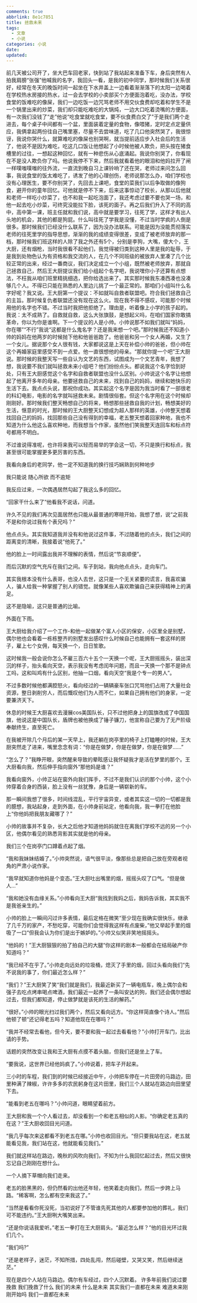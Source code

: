 ```yaml
---
comments: true
abbrlink: 8e1c7851
title: 拯救未来
tags:
  - 文章
  - 小说
categories: 小说
date:
updated:
---
```

前几天被公司开了，坐大巴车回老家，快到站了我站起来准备下车，身后突然有人拍我肩膀“张强”他喊我的名字，我回头一看，是我的初中同学，那时候我们关系很好，经常在冬天的晚饭时间一起坐在下水井盖上一边看着渐渐落下的太阳一边喝着在学校热水房接的热水，过一会去学校的小卖部买个方便面泡着吃，<!--more-->没办法，学校食堂的饭难吃的像屎，我们一边吃饭一边咒骂老师不用交伙食费却吃着和学生不是一个锅里出来的炒菜，我们却只能吃难吃的大锅炖，一边大口吃着烫嘴的方便面，有一次我们没钱了“走”他说“吃食堂就吃食堂，要不伙食费白交了”于是我们两个走进去，每个桌子中间都有一个盆，里面装着定量的食物，像喂猪，定时定点定量供应，我俩拿起两份往自己嘴里塞，尽量不去尝味道，吃了几口他突然哭了，我很惊讶，我说你哭什么，就算难吃的像屎也别哭啊，就当提前适应步入社会后的生活了，他说不是因为难吃，吃这几口饭让他想起了小时候他被人欺负，把头按在猪食槽里的过往，一想起这种回忆，就有一种悲伤从心底涌起。我说你别哭了，你看现在不是没人欺负你了吗。他说我停不下来，然后我就看着他的眼泪和他妈拉开了闸一样噗嗤噗嗤的往外流，一直流到晚自习上课铃响了还在哭，老师过来问怎么回事，我说食堂的饭太难吃了，诱发了他的心理创伤，老师说那怎么办，咱们学校也没有心理医生，要不你别哭了，先回去上课吧，食堂的菜我们以后争取做的像狗食，避开你的童年回忆。可他就是停不下来，后来这事惊动了校长，从那以后他就和老师一样吃小炒菜了，也不和我一起吃泡面了，我还考虑过要不要也哭一场，和他一起去吃小炒菜，可终究没能拉下脸，该死的面子。再之后我们升入了不同的高中，高中第一课，班主任就和我们说，高中就是要学习，往死了学，这样才有出人头地的机会，其他的都是狗屁。什么叫往死了学我是没懂，不过当时学疯的人倒是很多。那时候我们已经没什么联系了，因为没办法联系。可能是因为没能贯彻落实老师的往死里学的指导思想，渐渐的我的成绩变得很差，变成了被老师放弃的那一档，那时候我们班这样的人除了我之外还有5个，分别是李狗，大嘴，傻大个，王大厨，还有烟枪，当时我很看不起他们，我觉得被归类到这种人里是我的耻辱，于是我到处物色认为有资格和我交流的人，在几个不同班级的被放弃人里凑了几个比较正常的出来，经过一番商议，我们决定成立一个小组，既然被老师放弃，那就自己拯救自己，然后王大厨提议我们给小组起个名字吧，我说嘿你小子还算有点想法，不枉我从咱们班里精挑细选，把你给选出来了。其实那时候我东凑西凑也没凑够几个人。不得已只能在熟悉的人里边儿挑了一个最正常的。那咱们小组叫什么名字好呢？我又说。王大厨第一个提议：不如就叫自救者联盟吧。符合我们拯救自己的主旨。那时候复仇者联盟还没有现在这么火。现在我不得不感叹，可能那个时候用他的名字也不错。不过当时我把他拒绝了。理由是，听着像上小学的孩子起的。我说：太不成熟了。自救就自救，这么大张旗鼓，是想起义吗，在咱们国家你敢搞革命，你以为你是谁啊。下一个提议的人是小帅。小帅说那不如我们就叫“妈妈，你在哪”“不行”我说“这都是什么鬼名字？还是我来想一个吧。”那时候我还不知道小帅的妈妈在他两岁的时候抛下他和他爸爸跑了。他爸爸和另一个女人再婚，又生了一个女儿。据说那个女人很有钱，大家都说这是上天在补偿小帅的爸爸，但小帅在这个再婚家庭里感受不到一点爱。他一直很想他的母亲。“那就你提一个吧”王大厨说。那时候的我整天写一些自认为文艺的东西，试图成为一个文艺青年，我想了想，我说要不我们就叫拯救未来小组吧？他们纷纷点头。都说我这个名字恰到好处，只有王大厨感觉这个名字和自救者联盟也没什么区别。小帅说这个名字让他想起了他离开多年的母亲。他要拯救自己的未来，找到自己的妈妈，继续和她快乐的生活下去。我点点头说，那祝你成功。其实起这个名字是因为我当时看了一部很老的科幻电影，电影的名字就叫拯救未来。剧情很俗套。但这个名字用在这个时候却刚刚好。那时候我们整天畅想自己的将来，畅想那些拯救自我的计划，畅想美好的生活，惬意的时光，那时候的王大厨整天幻想成为超人那样的英雄，小帅整天想着找回自己的妈妈，找回那些自己没有得到的幸福，老五整天想着回家种地，我也不知道为什么他这么喜欢种地，而我想当个作家，虽然他们笑我整天连回车和标点符号都用不明白。

不过谁说得准呢，也许将来我可以轻而易举的学会这一切，不只是换行和标点，我甚至很可能掌握更多更厉害的东西。

我看向身后的老同学，他一定不知道我的换行技巧娴熟到何种地步

我只能说
随心所欲
而不逾矩

我反应过来，一次偶遇居然勾起了我这么多的回忆。

“回家干什么来了”他看我不说话，问道。

许久不见的我们再次见面居然也只能从最普通的寒暄开始，我想了想，说“之前我不是和你说过我有个表兄吗？”

他点点头。其实我知道我并没有和他说过这件事，不过随着他的点头，我们之间的距离变的清晰，我接着说“他死了。”

他的脸上一时间露出我并不理解的表情，然后说“节哀顺便”。

而后沉默的空气充斥在我们之间。车子到站，我向他点点头，走向车门。

其实我根本没有什么表哥，也没人去世，这只是一个无关紧要的谎言，我喜欢骗人，骗人给我一种掌握了别人的错觉。就像某些人喜欢欺骗自己来获得精神上的满足。

这不是隐喻，这只是普通的比喻。

外面在下雨。

王大厨给我介绍了一个工作-和他一起做某个富人小区的保安，小区里全是别墅，偶尔他也会看着一栋栋整齐的别墅发出感叹什么时候自己也能拥有一套这样的房子，雇上七个女佣，每天换一个，日日笙歌。

这时候我一般会说你怎么不雇三百六十五个一天换一个呢，王大厨摇摇头，装出深沉的样子，抬头看向天空，表示我没有考虑闰年问题，而且一天换一个那不是钟点工吗，这和叫鸡有什么区别，他抽一口烟，看向天空“我是个专一的男人”。

不过多数时候他都满腔怒火，看向经过的一辆辆豪车张口咒骂他们占用了大量社会资源，整日剥削穷人，而后慨叹他们为人而不仁，如果自己拥有他们的身家，一定要兼济天下。

休息的时候王大厨喜欢去漫展cos美国队长，只不过他把身上的国旗改成了中国国旗，他说这是中国队长，盾牌也被他换成了锤子镰刀，他宣称自己要为了无产阶级奉献终生，直至死亡。

在我被开除几个月后的某一天早上，我还躺在岗亭里的椅子上打瞌睡的时候，王大厨突然走了进来，嘴里念念有词：“你是在做梦，你是在做梦，你是在做梦......”

“怎么了？”我睁开眼，突然醒来导致的晕眩感让我怀疑我才是活在梦里的那个。王大厨看向我，然后伸手指向窗外“那他妈是谁？”

我看向窗外，小帅正站在窗外向我们挥手，不过不是我们认识的那个小帅，这个小帅穿着合身的西装，脸上没有一丝犹豫，身后是一辆崭新的车。

那一瞬间我想了很多，时间线混乱，平行宇宙异变，或者其实这一切的一切都是我的臆想，我站起身，走到外面，在小帅身前站定，他看向我，我一拳打在他脸上“你他妈把我朋友藏哪了？”

小帅的故事并不复杂，长大之后他才知道他妈妈就住在离我们学校不远的另一个小区，他偶尔看见的熟悉背影其实就是他的母亲。

我们三个在岗亭门口蹲着点起了烟。

“我和我妹妹结婚了。”小帅突然说，语气很平淡，像那些总是把自己放在旁观者视角的严肃小说作家。

“我早就知道你他妈是个变态。”王大厨吐出嘴里的烟，摇摇头叹了口气。“但是做人...”

“我和她没有血缘关系。”小帅看向王大厨“我找到我妈之后，我妈告诉我，其实我不是我爸亲生的。”

小帅的脸上一瞬间闪过许多表情，最后定格在微笑“至少现在我确实很快乐，继承了几千万的家产，不愁吃穿，可能你们会觉得我这样有点废柴，”他又举起手里的烟吸了一口“但我会认为你们是出于嫉妒的。”小帅又似笑非笑地摇摇头。

“他妈的！”王大厨狠狠的拍了拍自己的大腿“你这样的剧本一般都会在结局破产你知道吗？”

“我已经不在乎了。”小帅走向远处的垃圾桶，熄灭了手里的烟，回过头看向我们“先不说我的事了，你们最近怎么样？”

“我们？”王大厨笑了笑“我们就是我们，我最近新买了一辆电瓶车，晚上偶尔会和强子去吃点烤串喝点啤酒，我们最近一起养了一条叫安达的狗，我们还会偶尔想起过去，但我们都知道，停止做梦就是该死的生活的解药。”

“很好。”小帅的眼光扫过我们两个，然后又看向远方。“你这样简直像个诗人。”然后他顿了顿“还记得老五吗？知道他现在在哪吗？”

“我并不经常去看他，但今天，要不要和我一起过去看看他？”小帅打开车门，比出请的手势。

话题的突然改变让我和王大厨有点摸不着头脑，但我们还是坐上了车。

“要我说，这世界已经他妈疯了。”小帅说着，把车子开起来。

三小时的车程，我们到的时候已经接近中午，小帅把车停在一片田旁的马路边，田里种满了辣椒，许许多多的农民躬身在这片田里，我们三个人就站在路边向田里望下去。

“能看到老五在哪吗？”小帅问道，眼睛望着前方。

王大厨和我一个个人看过去，却没看到一个和老五相似的人影。“你确定老五真的在这？”王大厨收回目光问道。

“我几乎每次来这都看不到老五在哪。”小帅也收回目光。“但只要我站在这，老五就能看见我，我们站在这，他就能看见我们。”

我们就这样站在路边，晚秋的风吹向我们，不知为什么我回忆起过去，然后又很快忘记自己刚刚在想什么。

一个人摘下草帽向我们走来。

老五的脸黑黑的，但仍然看的出他还年轻，他笑着走向我们，然后一步跨上马路。“稀客啊，怎么都有空来我这了。”

“当然是看看你死没死，当初说好了不管谁先死其他的人都要参加他的葬礼，我们可不能违约。”王大厨咧大嘴笑出来。

“还是你说话我爱听。”老五一拳打在王大厨肩头。“最近怎么样？”他的目光环过我们几个。


“我们吗?”

“还是老样子，迷茫，不知所措，四处乱闯，然后碰壁，又哭又笑，然后继续迷茫。”



<!-- 无意义的聊天 -->
<!-- 然后陷入沉默 -->
现在是四个人站在马路边。偶尔有车经过，四个人沉默着。
许多年前我们说过要挽救
我们挽救了什么
我们的未来
什么是未来
其实我们一直都在未来
难道未来刚刚开始吗
我们一直都在未来